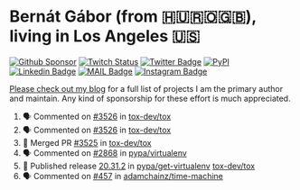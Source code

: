 # Bernát Gábor (from 🇭🇺🇷🇴🇬🇧), living in Los Angeles 🇺🇸

[![Github Sponsor](https://img.shields.io/static/v1?label=Sponsor&message=%E2%9D%A4&logo=GitHub&link=https://github.com/sponsors/gaborbernat&style=flat-square)](https://github.com/sponsors/gaborbernat)
[![Twitch Status](https://img.shields.io/twitch/status/gaborbernat?style=flat-square)](https://www.twitch.tv/gaborbernat)
[![Twitter Badge](https://img.shields.io/badge/-@gjbernat-1ca0f1?style=flat-square&labelColor=1ca0f1&logo=twitter&logoColor=white&link=https://twitter.com/gjbernat)](https://twitter.com/gjbernat)
[![PyPI](https://img.shields.io/badge/-gaborbernat-0073b7?style=flat-square&logo=Python&logoColor=white&link=https://pypi.org/user/gaborbernat/)](https://pypi.org/user/gaborbernat/)
[![Linkedin Badge](https://img.shields.io/badge/-gaborbernat-blue?style=flat-square&logo=Linkedin&logoColor=white&link=https://www.linkedin.com/in/gaborbernat/)](https://www.linkedin.com/in/gaborbernat/)
[![MAIL Badge](https://img.shields.io/badge/-gaborjbernat@gmail.com-c14438?style=flat-square&logo=Gmail&logoColor=white&link=mailto:gaborjbernat@gmail.com)](mailto:gaborjbernat@gmail.com)
[![Instagram Badge](https://img.shields.io/badge/-@gabor__bernat-845EC2?style=flat-square&labelColor=white&logo=Instagram&link=https://instagram.com/gabor_bernat/)](https://instagram.com/gabor_bernat)

[Please check out my blog](https://bernat.tech/about/) for a full list of projects I am the primary author and maintain.
Any kind of sponsorship for these effort is much appreciated.

<!--START_SECTION:activity-->

1. 🗣 Commented on [#3526](https://github.com/tox-dev/tox/pull/3526#issuecomment-2869934188) in [tox-dev/tox](https://github.com/tox-dev/tox)
2. 🗣 Commented on [#3526](https://github.com/tox-dev/tox/pull/3526#issuecomment-2869934174) in [tox-dev/tox](https://github.com/tox-dev/tox)
3. 🎉 Merged PR [#3525](https://github.com/tox-dev/tox/pull/3525) in [tox-dev/tox](https://github.com/tox-dev/tox)
4. 🗣 Commented on [#2868](https://github.com/pypa/virtualenv/pull/2868#issuecomment-2863848985) in [pypa/virtualenv](https://github.com/pypa/virtualenv)
5. 🚀 Published release [20.31.2](https://github.com/pypa/get-virtualenv/releases/tag/20.31.2) in [pypa/get-virtualenv](https://github.com/pypa/get-virtualenv)
   [tox-dev/tox](https://github.com/tox-dev/tox)
5. 🗣 Commented on [#457](https://github.com/adamchainz/time-machine/pull/457#issuecomment-2197730644) in
[adamchainz/time-machine](https://github.com/adamchainz/time-machine)
<!--END_SECTION:activity-->
